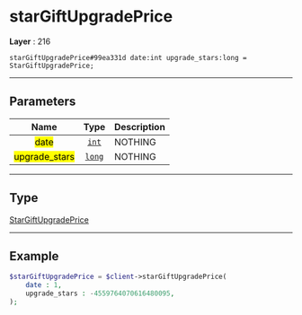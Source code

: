 # starGiftUpgradePrice

**Layer** : 216

```tl
starGiftUpgradePrice#99ea331d date:int upgrade_stars:long = StarGiftUpgradePrice;
```

---

## Parameters

| Name | Type | Description |
| :---: | :---: | :--- |
| <mark>date</mark> | [`int`](type/int) | NOTHING |
| <mark>upgrade_stars</mark> | [`long`](type/long) | NOTHING |

---

## Type

[StarGiftUpgradePrice](type/StarGiftUpgradePrice)

---

## Example

```php
$starGiftUpgradePrice = $client->starGiftUpgradePrice(
	date : 1,
	upgrade_stars : -4559764070616480095,
);
```